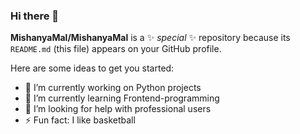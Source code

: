 ### Hi there 👋


**MishanyaMal/MishanyaMal** is a ✨ _special_ ✨ repository because its `README.md` (this file) appears on your GitHub profile.

Here are some ideas to get you started:

- 🔭 I’m currently working on Python projects
- 🌱 I’m currently learning Frontend-programming
- 🤔 I’m looking for help with professional users
- ⚡ Fun fact: I like basketball
